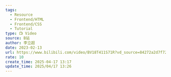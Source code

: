 ```yaml
---
tags:
  - Resource
  - Frontend/HTML
  - Frontend/CSS
  - Tutorial
type: 📺 Video
source: B站
author: 李立超
date: 2023-02-13
url: https://www.bilibili.com/video/BV18T411S71R?vd_source=84272a2d7f72158b38778819be5bc6ad
rate: 10
create_time: 2025-04-17 13:17
update_time: 2025/04/17 13:26
---
```

